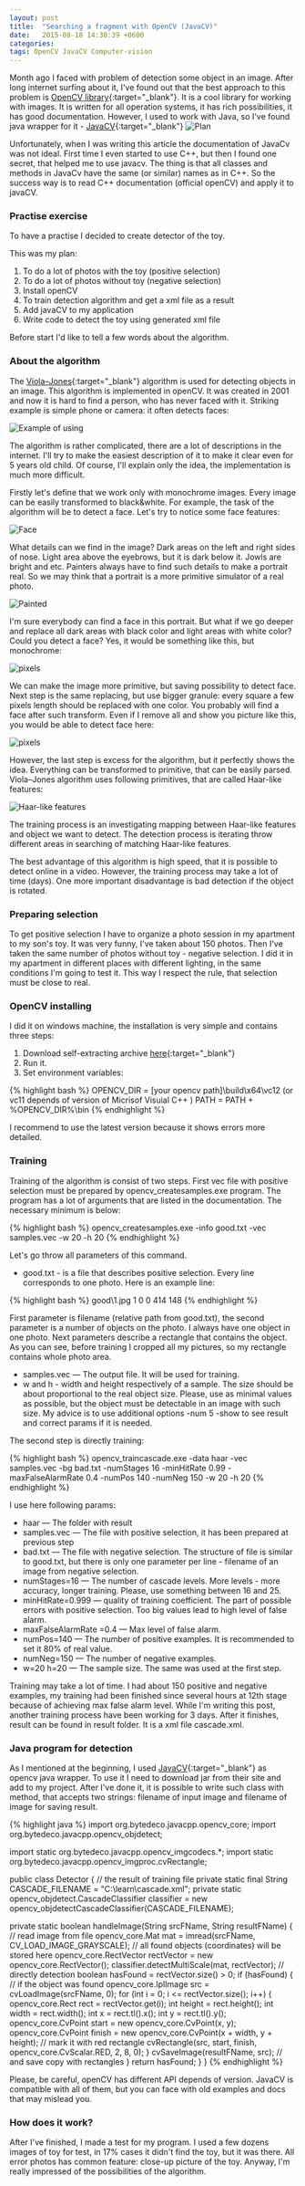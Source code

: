 ```yaml
---
layout: post
title:  "Searching a fragment with OpenCV (JavaCV)"
date:   2015-08-18 14:30:39 +0600
categories:
tags: OpenCV JavaCV Computer-vision
---
```


Month ago I faced with problem of detection some object in an image. After long internet surfing about it, I've found
out that the best approach to this problem is [OpenCV library][opencv]{:target="_blank"}.
It is a cool library for working with images. It is written for all operation systems, it has rich possibilities,
it has good documentation. However, I used to work with Java, so I've found java wrapper for
it - [JavaCV][javacv]{:target="_blank"}
![Plan](/images/articles/opencv/toy.jpg)

Unfortunately, when I was writing this article the documentation of JavaCv was not ideal. First time I even started to
use C++, but then I found one secret, that helped me to use javacv. The thing is that all classes and methods in
JavaCv have the same (or similar) names as in C++. So the success way is to read C++ documentation (official openCV)
and apply it to javaCV.

### Practise exercise

To have a practise I decided to create detector of the toy.

This was my plan:
1. To do a lot of photos with the toy (positive selection)
2. To do a lot of photos without toy (negative selection)
3. Install openCV
4. To train detection algorithm and get a xml file as a result
5. Add javaCV to my application
6. Write code to detect the toy using generated xml file

Before start I'd like to tell a few words about the algorithm.

### About the algorithm

The [Viola–Jones][viola]{:target="_blank"} algorithm is used for detecting objects in an image. This algorithm
 is implemented in openCV. It was created in 2001 and now
it is hard to find a person, who has never faced with it. Striking example is simple phone or camera: it often
detects faces:

![Example of using](/images/articles/opencv/phone.jpg)

The algorithm is rather complicated, there are a lot of descriptions in the internet. I'll try to make the easiest
description of it to make it clear even for 5 years old child. Of course, I'll explain only the idea, the implementation
is much more difficult.

Firstly let's define that we work only with monochrome images. Every image can be easily transformed to black&white.
For example, the task of the algorithm will be to detect a face. Let's try to notice some face features:

![Face](/images/articles/opencv/photo.jpg)

What details can we find in the image? Dark areas on the left and right sides of nose. Light area above the eyebrows,
but it is dark below it. Jowls are bright and etc. Painters always have to find such details to make a portrait real. So we may think 
that a portrait is a more primitive simulator of a real photo.

![Painted](/images/articles/opencv/painted.jpg)

I'm sure everybody can find a face in this portrait. But what if we go deeper and replace all dark areas with black color
and light areas with white color? Could you detect a face? Yes, it would be something like this, but monochrome:

![pixels](/images/articles/opencv/pixels.png)

We can make the image more primitive, but saving possibility to detect face. Next step is the same replacing, but use
bigger granule: every square a few pixels length should be replaced with one color. You probably will find a face after such transform.
Even if I remove all and show you picture like this, you would be able to detect face here:

![pixels](/images/articles/opencv/lines.png)

However, the last step is excess for the algorithm, but it perfectly shows the idea. Everything can be transformed to primitive,
that can be easily parsed. Viola–Jones algorithm uses following primitives, that are called Haar-like features:

![Haar-like features](/images/articles/opencv/haar.jpg)

The training process is an investigating mapping between Haar-like features and object we want to detect.
The detection process is iterating throw different areas in searching of matching Haar-like features.

The best advantage of this algorithm is high speed, that it is possible to detect online in a video. However, the
training process may take a lot of time (days). One more important disadvantage is bad detection if the object is
rotated.

### Preparing selection

To get positive selection I have to organize a photo session in my apartment to my son's toy. It was very funny,
I've taken about 150 photos. Then I've taken the same number of photos without toy - negative selection. I did it in
my apartment in different places with different lighting, in the same conditions I'm going to test it. This way I
respect the rule, that selection must be close to real.

### OpenCV installing

I did it on windows machine, the installation is very simple and contains three steps:

1. Download self-extracting archive [here][opencv]{:target="_blank"}
2. Run it.
3. Set environment variables:

{% highlight bash %}
OPENCV_DIR = [your opencv path]\build\x64\vc12 (or vc11 depends of version of Micrisof Visuial C++ )
PATH = PATH + %OPENCV_DIR%\bin
{% endhighlight %}

I recommend to use the latest version because it shows errors more detailed.

### Training

Training of the algorithm is consist of two steps. First vec file with positive selection must be prepared by
opencv_createsamples.exe program. The program has a lot of arguments that are listed in the documentation. The
necessary minimum is below:

{% highlight bash %}
 opencv_createsamples.exe -info good.txt -vec samples.vec -w 20 -h 20
{% endhighlight %}

Let's go throw all parameters of this command.

 * good.txt - is a file that describes positive selection. Every line corresponds to one photo. Here is an example line:

 {% highlight bash %}
  good\1.jpg  1  0 0 414 148
 {% endhighlight %}

 First parameter is filename (relative path from good.txt), the second parameter is a number of objects on the photo.
 I always have one object in one photo. Next parameters describe a rectangle that contains the object. As you can see,
 before training I cropped all my pictures, so my rectangle contains whole photo area.


 * samples.vec — The output file. It will be used for training.
 * w and h - width and height respectively of a sample. The size should be about proportional to the real object size.
  Please, use as minimal values as possible, but the object must be detectable in an image with such size. My advice
  is to use additional options -num 5 -show to see result and correct params if it is needed.

  The second step is directly training:

 {% highlight bash %}
 opencv_traincascade.exe -data haar -vec samples.vec
 -bg bad.txt -numStages 16 -minHitRate 0.99
 -maxFalseAlarmRate 0.4 -numPos 140 -numNeg 150 -w 20 -h 20
 {% endhighlight %}

 I use here following params:

* haar — The folder with result
* samples.vec — The file with positive selection, it has been prepared at previous step
* bad.txt — The file with negative selection. The structure of file is similar to good.txt, but there is only one
 parameter per line - filename of an image from negative selection.
* numStages=16 — The number of cascade levels. More levels - more accuracy, longer training. Please, use something
between 16 and 25.
* minHitRate=0.999 — quality of training coefficient. The part of possible errors with positive selection.
Too big values lead to high level of false alarm.
* maxFalseAlarmRate =0.4 — Max level of false alarm.
* numPos=140 — The number of positive examples. It is recommended to set it 80% of real value.
* numNeg=150 — The number of negative examples.
* w=20 h=20 — The sample size. The same was used at the first step.

Training may take a lot of time. I had about 150 positive and negative examples, my training had been finished since
several hours at 12th stage because of achieving max false alarm level. While I'm writing this post, another training
process have been working for 3 days. After it finishes, result can be found in result folder. It is a xml file cascade.xml.

### Java program for detection

As I mentioned at the beginning, I used [JavaCV][javacv]{:target="_blank"} as opencv java wrapper. To use it I need to download
jar from their site and add to my project. After I've done it, it is possible to write such class with method, that accepts
two strings: filename of input image and filename of image for saving result.

 {% highlight java %}
 import org.bytedeco.javacpp.opencv_core;
 import org.bytedeco.javacpp.opencv_objdetect;

 import static org.bytedeco.javacpp.opencv_imgcodecs.*;
 import static org.bytedeco.javacpp.opencv_imgproc.cvRectangle;

 public class Detector {
     // the result of training file
     private static final String CASCADE_FILENAME = "C:\\learn\\cascade.xml";
     private static  opencv_objdetect.CascadeClassifier classifier = new opencv_objdetectCascadeClassifier(CASCADE_FILENAME);

  private static boolean handleImage(String srcFName, String resultFName) {
         // read image from file
         opencv_core.Mat mat = imread(srcFName, CV_LOAD_IMAGE_GRAYSCALE);
         // all found objects (coordinates) will be stored here
         opencv_core.RectVector rectVector = new opencv_core.RectVector();
         classifier.detectMultiScale(mat, rectVector); // directly detection
         boolean hasFound = rectVector.size() > 0;
         if (hasFound) {
             // if the object was found
             opencv_core.IplImage src = cvLoadImage(srcFName, 0);
             for (int i = 0; i <= rectVector.size(); i++) {
                 opencv_core.Rect rect = rectVector.get(i);
                 int height = rect.height();
                 int width = rect.width();
                 int x = rect.tl().x();
                 int y = rect.tl().y();
                 opencv_core.CvPoint start = new opencv_core.CvPoint(x, y);
                 opencv_core.CvPoint finish = new opencv_core.CvPoint(x + width, y + height);
                 // mark it with red rectangle
                 cvRectangle(src, start, finish, opencv_core.CvScalar.RED, 2, 8, 0);
             }
             cvSaveImage(resultFName, src); // and save copy with rectangles
         }
         return hasFound;
     }
 }
 {% endhighlight %}

Please, be careful, openCV has different API depends of version. JavaCV is compatible with all of them, but
you can face with old examples and docs that may mislead you.

### How does it work?

After I've finished, I made a test for my program. I used a few dozens images of toy for test, in 17% cases it didn't
 find the toy, but it was there. All error photos has common feature: close-up picture of  the toy. Anyway, I'm really
 impressed of the possibilities of the algorithm.

[opencv]: http://opencv.org/
[javacv]: https://github.com/bytedeco/javacv
[viola]: https://en.wikipedia.org/wiki/Viola%E2%80%93Jones_object_detection_framework